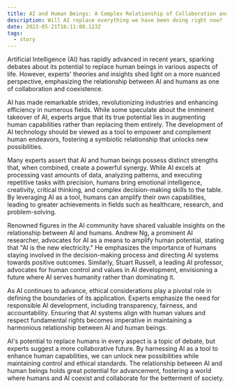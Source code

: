 ```yaml
---
title: AI and Human Beings: A Complex Relationship of Collaboration and Coexistence
description: Will AI replace everything we have been doing right now?
date: 2023-05-21T16:11:08.123Z
tags:
  - story
---
```

Artificial Intelligence (AI) has rapidly advanced in recent years, sparking debates about its potential to replace human beings in various aspects of life. However, experts' theories and insights shed light on a more nuanced perspective, emphasizing the relationship between AI and humans as one of collaboration and coexistence.

AI has made remarkable strides, revolutionizing industries and enhancing efficiency in numerous fields. While some speculate about the imminent takeover of AI, experts argue that its true potential lies in augmenting human capabilities rather than replacing them entirely. The development of AI technology should be viewed as a tool to empower and complement human endeavors, fostering a symbiotic relationship that unlocks new possibilities.

Many experts assert that AI and human beings possess distinct strengths that, when combined, create a powerful synergy. While AI excels at processing vast amounts of data, analyzing patterns, and executing repetitive tasks with precision, humans bring emotional intelligence, creativity, critical thinking, and complex decision-making skills to the table. By leveraging AI as a tool, humans can amplify their own capabilities, leading to greater achievements in fields such as healthcare, research, and problem-solving.

Renowned figures in the AI community have shared valuable insights on the relationship between AI and humans. Andrew Ng, a prominent AI researcher, advocates for AI as a means to amplify human potential, stating that "AI is the new electricity." He emphasizes the importance of humans staying involved in the decision-making process and directing AI systems towards positive outcomes. Similarly, Stuart Russell, a leading AI professor, advocates for human control and values in AI development, envisioning a future where AI serves humanity rather than dominating it.

As AI continues to advance, ethical considerations play a pivotal role in defining the boundaries of its application. Experts emphasize the need for responsible AI development, including transparency, fairness, and accountability. Ensuring that AI systems align with human values and respect fundamental rights becomes imperative in maintaining a harmonious relationship between AI and human beings.

AI's potential to replace humans in every aspect is a topic of debate, but experts suggest a more collaborative future. By harnessing AI as a tool to enhance human capabilities, we can unlock new possibilities while maintaining control and ethical standards. The relationship between AI and human beings holds great potential for advancement, fostering a world where humans and AI coexist and collaborate for the betterment of society.
